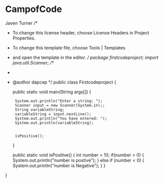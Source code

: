 # CampofCode
Javen Turner
/*
 * To change this license header, choose License Headers in Project Properties.
 * To change this template file, choose Tools | Templates
 * and open the template in the editor.
 */
package firstcodeproject;
import java.util.Scanner;
/**
 *
 * @author dapcep
 */
public class Firstcodeproject {

    public static void main(String args[]) {

        System.out.println("Enter a string: ");
        Scanner input = new Scanner(System.in);;
        String variableString;
        variableString = input.nextLine();
        System.out.println("You have entered: ");
        System.out.println(variableString);
        
        
        isPositive();

    }        
    
    public static void isPositive() {
        int number = 10;
        if(number > 0)
        {
            System.out.println("number is postive");
        }
        else if (number < 0) {
            System.out.println("number is Negative");
        }
    }
    

}

